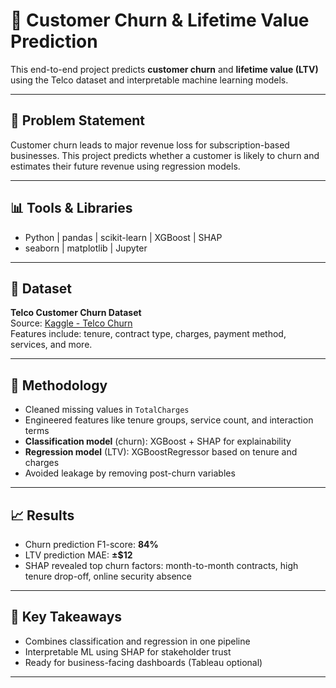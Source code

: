# 🧠 Customer Churn & Lifetime Value Prediction

This end-to-end project predicts **customer churn** and **lifetime value (LTV)** using the Telco dataset and interpretable machine learning models.

---

## 📌 Problem Statement
Customer churn leads to major revenue loss for subscription-based businesses. This project predicts whether a customer is likely to churn and estimates their future revenue using regression models.

---

## 📊 Tools & Libraries
- Python | pandas | scikit-learn | XGBoost | SHAP
- seaborn | matplotlib | Jupyter

---

## 📁 Dataset
**Telco Customer Churn Dataset**  
Source: [Kaggle - Telco Churn](https://www.kaggle.com/datasets/blastchar/telco-customer-churn)  
Features include: tenure, contract type, charges, payment method, services, and more.

---

## 🔧 Methodology
- Cleaned missing values in `TotalCharges`
- Engineered features like tenure groups, service count, and interaction terms
- **Classification model** (churn): XGBoost + SHAP for explainability
- **Regression model** (LTV): XGBoostRegressor based on tenure and charges
- Avoided leakage by removing post-churn variables

---

## 📈 Results
- Churn prediction F1-score: **84%**
- LTV prediction MAE: **±$12**
- SHAP revealed top churn factors: month-to-month contracts, high tenure drop-off, online security absence

---

## 📌 Key Takeaways
- Combines classification and regression in one pipeline
- Interpretable ML using SHAP for stakeholder trust
- Ready for business-facing dashboards (Tableau optional)

---


